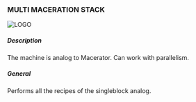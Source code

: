 ### MULTI MACERATION STACK

![LOGO](https://gtimpact.space/media/gregtech/ParMacer.png)

##### Description

The machine is analog to Macerator. Can work with parallelism.

##### General

Performs all the recipes of the singleblock analog.
